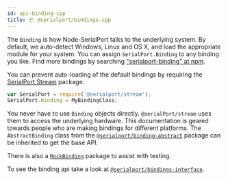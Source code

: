 ```yaml
---
id: api-binding-cpp
title: 📦 @serialport/bindings-cpp
---
```


The `Binding` is how Node-SerialPort talks to the underlying system. By default, we auto-detect Windows, Linux and OS X, and load the appropriate module for your system. You can assign `SerialPort.Binding` to any binding you like. Find more bindings by searching ["serialport-binding" at npm](https://www.npmjs.com/search?q=serialport-binding).

You can prevent auto-loading of the default bindings by requiring the [SerialPort Stream](api-stream.md) package.

```js
var SerialPort = require('@serialport/stream');
SerialPort.Binding = MyBindingClass;
```

You never have to use `Binding` objects directly. `@serialPort/stream` uses them to access the underlying hardware. This documentation is geared towards people who are making bindings for different platforms. The `AbstractBinding` class from the [`@serialport/binding-abstract`](.md) package can be inherited to get the base API.

There is also a [`MockBinding`](api-binding-mock.md) package to assist with testing.

To see the binding api take a look at [`@serialport/bindings-interface`](api-bindings-interface.md).
